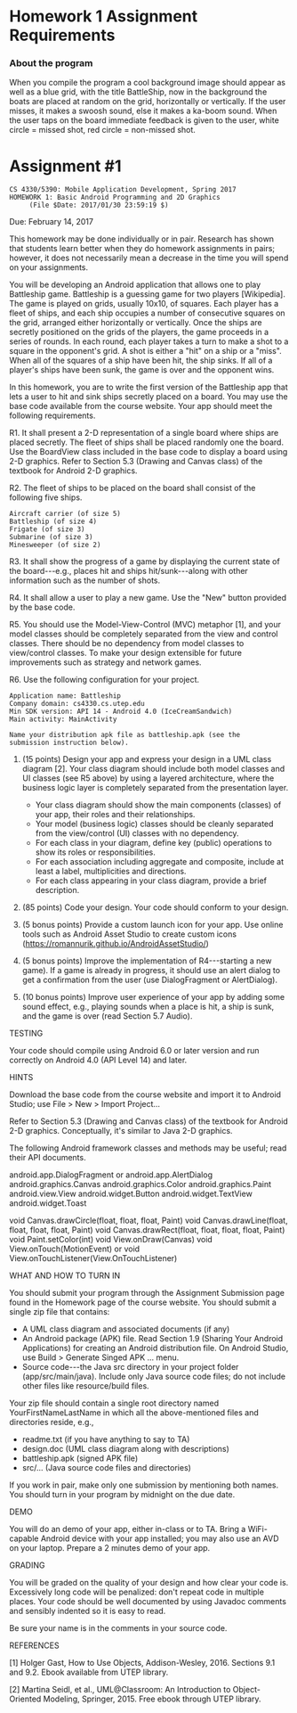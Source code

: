 Homework 1 Assignment Requirements
======
### About the program
When you compile the program a cool background image should appear as well as a blue grid, with the title BattleShip, now in the background the boats are placed at random on the grid, horizontally or vertically. If the user misses, it makes a swoosh sound, else it makes a ka-boom sound. When the user taps on the board immediate feedback is given to the user, white circle = missed shot, red circle = non-missed shot.

Assignment #1
======

	CS 4330/5390: Mobile Application Development, Spring 2017
	HOMEWORK 1: Basic Android Programming and 2D Graphics
		 (File $Date: 2017/01/30 23:59:19 $)

Due: February 14, 2017

This homework may be done individually or in pair. Research has shown
that students learn better when they do homework assignments in pairs;
however, it does not necessarily mean a decrease in the time you will
spend on your assignments. 

You will be developing an Android application that allows one to play
Battleship game. Battleship is a guessing game for two players
[Wikipedia]. The game is played on grids, usually 10x10, of
squares. Each player has a fleet of ships, and each ship occupies a
number of consecutive squares on the grid, arranged either
horizontally or vertically. Once the ships are secretly positioned on
the grids of the players, the game proceeds in a series of rounds. In
each round, each player takes a turn to make a shot to a square in the
opponent's grid. A shot is either a "hit" on a ship or a "miss". When
all of the squares of a ship have been hit, the ship sinks. If all of
a player's ships have been sunk, the game is over and the opponent
wins.

In this homework, you are to write the first version of the Battleship
app that lets a user to hit and sink ships secretly placed on a board.
You may use the base code available from the course website. Your app
should meet the following requirements.

R1. It shall present a 2-D representation of a single board where
    ships are placed secretly. The fleet of ships shall be placed
    randomly one the board. Use the BoardView class included in the
    base code to display a board using 2-D graphics. Refer to Section
    5.3 (Drawing and Canvas class) of the textbook for Android 2-D
    graphics.
   
R2. The fleet of ships to be placed on the board shall consist of the
    following five ships.

    Aircraft carrier (of size 5)
    Battleship (of size 4)
    Frigate (of size 3)
    Submarine (of size 3)
    Minesweeper (of size 2)

R3. It shall show the progress of a game by displaying the current
    state of the board---e.g., places hit and ships hit/sunk---along
    with other information such as the number of shots.
   
R4. It shall allow a user to play a new game. Use the "New" button
    provided by the base code.

R5. You should use the Model-View-Control (MVC) metaphor [1], and your
    model classes should be completely separated from the view and
    control classes. There should be no dependency from model classes
    to view/control classes. To make your design extensible for future
    improvements such as strategy and network games.

R6. Use the following configuration for your project.

    Application name: Battleship
    Company domain: cs4330.cs.utep.edu
    Min SDK version: API 14 - Android 4.0 (IceCreamSandwich)
    Main activity: MainActivity

    Name your distribution apk file as battleship.apk (see the
    submission instruction below).

1. (15 points) Design your app and express your design in a UML class
   diagram [2]. Your class diagram should include both model classes
   and UI classes (see R5 above) by using a layered architecture,
   where the business logic layer is completely separated from the
   presentation layer.

   - Your class diagram should show the main components (classes) 
     of your app, their roles and their relationships. 
   - Your model (business logic) classes should be cleanly separated 
     from the view/control (UI) classes with no dependency.
   - For each class in your diagram, define key (public) operations
     to show its roles or responsibilities.
   - For each association including aggregate and composite, include
     at least a label, multiplicities and directions.
   - For each class appearing in your class diagram, provide a brief 
     description.

2. (85 points) Code your design. Your code should conform to your
   design.

3. (5 bonus points) Provide a custom launch icon for your app. Use
   online tools such as Android Asset Studio to create custom icons
   (https://romannurik.github.io/AndroidAssetStudio/)

4. (5 bonus points) Improve the implementation of R4---starting a new
   game). If a game is already in progress, it should use an alert
   dialog to get a confirmation from the user (use DialogFragment or
   AlertDialog).

5. (10 bonus points) Improve user experience of your app by adding
   some sound effect, e.g., playing sounds when a place is hit, a
   ship is sunk, and the game is over (read Section 5.7 Audio).

TESTING

   Your code should compile using Android 6.0 or later version and run
   correctly on Android 4.0 (API Level 14) and later.

HINTS

   Download the base code from the course website and import it to
   Android Studio; use File > New > Import Project... 

   Refer to Section 5.3 (Drawing and Canvas class) of the textbook for
   Android 2-D graphics. Conceptually, it's similar to Java 2-D
   graphics.
   
   The following Android framework classes and methods may be useful;
   read their API documents.

   android.app.DialogFragment or android.app.AlertDialog
   android.graphics.Canvas
   android.graphics.Color
   android.graphics.Paint
   android.view.View
   android.widget.Button
   android.widget.TextView
   android.widget.Toast
   
   void Canvas.drawCircle(float, float, float, Paint)
   void Canvas.drawLine(float, float, float, float, Paint)
   void Canvas.drawRect(float, float, float, float, Paint)
   void Paint.setColor(int)
   void View.onDraw(Canvas)
   void View.onTouch(MotionEvent) or
     void View.onTouchListener(View.OnTouchListener)

WHAT AND HOW TO TURN IN

   You should submit your program through the Assignment Submission
   page found in the Homework page of the course website. You should
   submit a single zip file that contains:

   - A UML class diagram and associated documents (if any)
   - An Android package (APK) file. Read Section 1.9 (Sharing Your 
     Android Applications) for creating an Android distribution file.
     On Android Studio, use Build > Generate Singed APK ... menu.
   - Source code---the Java src directory in your project folder 
     (app/src/main/java). Include only Java source code files; do 
     not include other files like resource/build files.

   Your zip file should contain a single root directory named
   YourFirstNameLastName in which all the above-mentioned files and
   directories reside, e.g.,

   - readme.txt (if you have anything to say to TA)
   - design.doc (UML class diagram along with descriptions)
   - battleship.apk (signed APK file)
   - src/... (Java source code files and directories)

   If you work in pair, make only one submission by mentioning both
   names. You should turn in your program by midnight on the due date.

DEMO

   You will do an demo of your app, either in-class or to TA. Bring a
   WiFi-capable Android device with your app installed; you may also
   use an AVD on your laptop. Prepare a 2 minutes demo of your app.

GRADING

   You will be graded on the quality of your design and how clear your
   code is. Excessively long code will be penalized: don't repeat code
   in multiple places. Your code should be well documented by using
   Javadoc comments and sensibly indented so it is easy to read.

   Be sure your name is in the comments in your source code.

REFERENCES 

   [1] Holger Gast, How to Use Objects, Addison-Wesley, 2016.
       Sections 9.1 and 9.2. Ebook available from UTEP library.

   [2] Martina Seidl, et al., UML@Classroom: An Introduction to
       Object-Oriented Modeling, Springer, 2015. Free ebook through
       UTEP library.


